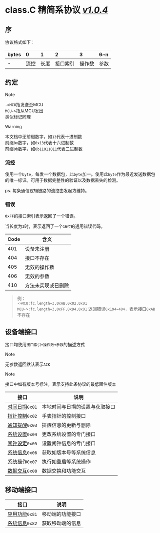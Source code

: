 # class.C 精简系协议 *[v1.0.4](docs/classC/changelog.md)*



## 序

协议格式如下：

| bytes | 0    | 1    | 2    | 3    | 6&#126;n  |
| :---- | :--- | :--- | :--- | :--- | :--- |
| -     |流控   | 长度   | 接口索引 | 操作数  | 参数   |

## 约定

> [!NOTE]
> `->MCU`指发送至MCU  
> `MCU->`指从MCU发出  
> 类似标记同理


> [!WARNING]
> 本文档中无前缀数字，如`13`代表十进制数  
> 前缀`0x`数字，如`0x13`代表十六进制数  
> 前缀`0b`数字，如`0b11011011`代表二进制数  




### 流控

使用一个`byte`，每发一个数据包，此`byte`加一。使用此`byte`作为最近发送数据包的唯一标识。可用于数据完整性的验证以及数据丢失的检测。

ps. 每条通信逻辑链路的流控由发起方维持。



### 错误

`0xFF`的接口索引表示返回了一个错误。

当长度为`3`时，表示返回了一个`16位`的通用错误代码。

| Code | 含义               |
| ---- | ------------------ |
| 401  | 设备未注册         |
| 404  | 接口不存在         |
| 405  | 无效的操作数       |
| 406  | 无效的参数         |
| 410  | 方法未实现或已删除 |

> 例：  
> `->MCU:fc,length=3,0xAB,0x02,0x01`  
> `MCU->:fc,length=3,0xFF,0x94,0x01` 返回错误`0x194=404`，表示接口`0xAB`不存在



## 设备端接口

接口均使用`接口索引+操作数+参数`的描述方式

> [!NOTE]
> 无参数返回默认表示`ACK`

> [!NOTE]
> 接口中如有版本号标注，表示支持此条协议的最低固件版本

| 接口   | 说明                           |
| ---- | ---------------------------- |
| [时间日期](docs/classC/timedate.md)`0x01` | 本地时间与日期的设置与获取接口 |
| [指针控制](docs/classC/hand.md)`0x02` |手表指针的控制接口|
| [通知提醒](docs/classC/notify.md)`0x03`   |提醒信息的更新与删除|
| [系统设置](docs/classC/syssetting.md)`0x04` |更改系统设置的专门接口|
| [闹钟设定](docs/classC/alarm.md)`0x05`   |设置闹钟信息的专门接口|
| [系统信息](docs/classC/sysinfo.md)`0x06` |获取如版本号等系统信息|
| [系统操作](docs/classC/sysctrl.md)`0x07` |执行如重启等系统操作|
| [数据交互](docs/classC/data.md)`0x08` |数据交换和功能交互|

## 移动端接口

| 接口   | 说明                   |
| ---- | -------------------- |
| [应用功能](docs/classC/m_func.md)`0x81` | 移动端的功能接口 |
| [系统信息](docs/classC/m_info.md)`0x82` | 获取移动端的信息 |

